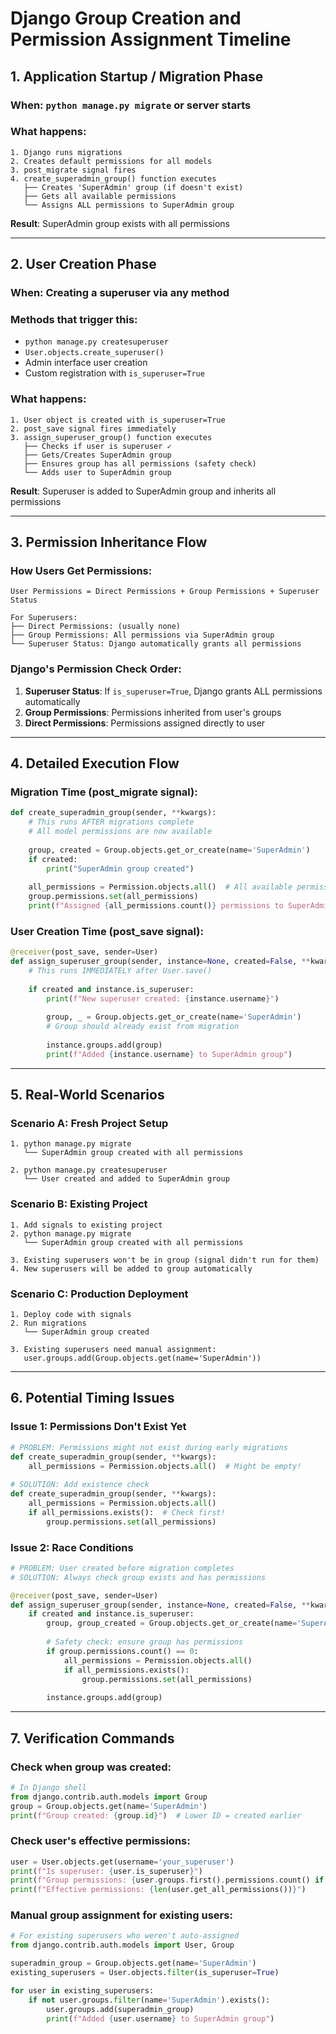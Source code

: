# Django Group Creation and Permission Assignment Timeline

## 1. Application Startup / Migration Phase

### When: `python manage.py migrate` or server starts
### What happens:
```
1. Django runs migrations
2. Creates default permissions for all models
3. post_migrate signal fires
4. create_superadmin_group() function executes
   ├── Creates 'SuperAdmin' group (if doesn't exist)
   ├── Gets all available permissions
   └── Assigns ALL permissions to SuperAdmin group
```

**Result**: SuperAdmin group exists with all permissions

---

## 2. User Creation Phase

### When: Creating a superuser via any method
### Methods that trigger this:
- `python manage.py createsuperuser`
- `User.objects.create_superuser()`
- Admin interface user creation
- Custom registration with `is_superuser=True`

### What happens:
```
1. User object is created with is_superuser=True
2. post_save signal fires immediately
3. assign_superuser_group() function executes
   ├── Checks if user is superuser ✓
   ├── Gets/Creates SuperAdmin group
   ├── Ensures group has all permissions (safety check)
   └── Adds user to SuperAdmin group
```

**Result**: Superuser is added to SuperAdmin group and inherits all permissions

---

## 3. Permission Inheritance Flow

### How Users Get Permissions:

```
User Permissions = Direct Permissions + Group Permissions + Superuser Status

For Superusers:
├── Direct Permissions: (usually none)
├── Group Permissions: All permissions via SuperAdmin group
└── Superuser Status: Django automatically grants all permissions
```

### Django's Permission Check Order:
1. **Superuser Status**: If `is_superuser=True`, Django grants ALL permissions automatically
2. **Group Permissions**: Permissions inherited from user's groups
3. **Direct Permissions**: Permissions assigned directly to user

---

## 4. Detailed Execution Flow

### Migration Time (post_migrate signal):
```python
def create_superadmin_group(sender, **kwargs):
    # This runs AFTER migrations complete
    # All model permissions are now available
    
    group, created = Group.objects.get_or_create(name='SuperAdmin')
    if created:
        print("SuperAdmin group created")
    
    all_permissions = Permission.objects.all()  # All available permissions
    group.permissions.set(all_permissions)
    print(f"Assigned {all_permissions.count()} permissions to SuperAdmin group")
```

### User Creation Time (post_save signal):
```python
@receiver(post_save, sender=User)
def assign_superuser_group(sender, instance=None, created=False, **kwargs):
    # This runs IMMEDIATELY after User.save()
    
    if created and instance.is_superuser:
        print(f"New superuser created: {instance.username}")
        
        group, _ = Group.objects.get_or_create(name='SuperAdmin')
        # Group should already exist from migration
        
        instance.groups.add(group)
        print(f"Added {instance.username} to SuperAdmin group")
```

---

## 5. Real-World Scenarios

### Scenario A: Fresh Project Setup
```
1. python manage.py migrate
   └── SuperAdmin group created with all permissions
   
2. python manage.py createsuperuser
   └── User created and added to SuperAdmin group
```

### Scenario B: Existing Project
```
1. Add signals to existing project
2. python manage.py migrate
   └── SuperAdmin group created with all permissions
   
3. Existing superusers won't be in group (signal didn't run for them)
4. New superusers will be added to group automatically
```

### Scenario C: Production Deployment
```
1. Deploy code with signals
2. Run migrations
   └── SuperAdmin group created
   
3. Existing superusers need manual assignment:
   user.groups.add(Group.objects.get(name='SuperAdmin'))
```

---

## 6. Potential Timing Issues

### Issue 1: Permissions Don't Exist Yet
```python
# PROBLEM: Permissions might not exist during early migrations
def create_superadmin_group(sender, **kwargs):
    all_permissions = Permission.objects.all()  # Might be empty!
    
# SOLUTION: Add existence check
def create_superadmin_group(sender, **kwargs):
    all_permissions = Permission.objects.all()
    if all_permissions.exists():  # Check first!
        group.permissions.set(all_permissions)
```

### Issue 2: Race Conditions
```python
# PROBLEM: User created before migration completes
# SOLUTION: Always check group exists and has permissions

@receiver(post_save, sender=User)
def assign_superuser_group(sender, instance=None, created=False, **kwargs):
    if created and instance.is_superuser:
        group, group_created = Group.objects.get_or_create(name='SuperAdmin')
        
        # Safety check: ensure group has permissions
        if group.permissions.count() == 0:
            all_permissions = Permission.objects.all()
            if all_permissions.exists():
                group.permissions.set(all_permissions)
        
        instance.groups.add(group)
```

---

## 7. Verification Commands

### Check when group was created:
```python
# In Django shell
from django.contrib.auth.models import Group
group = Group.objects.get(name='SuperAdmin')
print(f"Group created: {group.id}")  # Lower ID = created earlier
```

### Check user's effective permissions:
```python
user = User.objects.get(username='your_superuser')
print(f"Is superuser: {user.is_superuser}")
print(f"Group permissions: {user.groups.first().permissions.count() if user.groups.exists() else 0}")
print(f"Effective permissions: {len(user.get_all_permissions())}")
```

### Manual group assignment for existing users:
```python
# For existing superusers who weren't auto-assigned
from django.contrib.auth.models import User, Group

superadmin_group = Group.objects.get(name='SuperAdmin')
existing_superusers = User.objects.filter(is_superuser=True)

for user in existing_superusers:
    if not user.groups.filter(name='SuperAdmin').exists():
        user.groups.add(superadmin_group)
        print(f"Added {user.username} to SuperAdmin group")
```